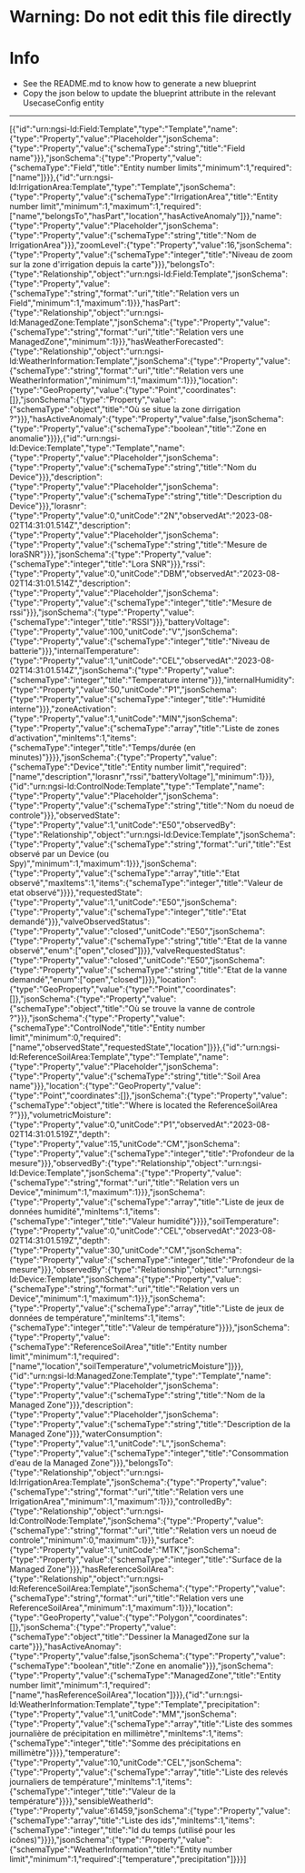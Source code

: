 
# Warning: **Do not edit this file directly**

# Info
- See the README.md to know how to generate a new blueprint
- Copy the json below to update the blueprint attribute in the relevant UsecaseConfig entity
---

[{"id":"urn:ngsi-ld:Field:Template","type":"Template","name":{"type":"Property","value":"Placeholder","jsonSchema":{"type":"Property","value":{"schemaType":"string","title":"Field name"}}},"jsonSchema":{"type":"Property","value":{"schemaType":"Field","title":"Entity number limits","minimum":1,"required":["name"]}}},{"id":"urn:ngsi-ld:IrrigationArea:Template","type":"Template","jsonSchema":{"type":"Property","value":{"schemaType":"IrrigationArea","title":"Entity number limit","minimum":1,"maximum":1,"required":["name","belongsTo","hasPart","location","hasActiveAnomaly"]}},"name":{"type":"Property","value":"Placeholder","jsonSchema":{"type":"Property","value":{"schemaType":"string","title":"Nom de IrrigationArea"}}},"zoomLevel":{"type":"Property","value":16,"jsonSchema":{"type":"Property","value":{"schemaType":"integer","title":"Niveau de zoom sur la zone d'irrigation depuis la carte"}}},"belongsTo":{"type":"Relationship","object":"urn:ngsi-ld:Field:Template","jsonSchema":{"type":"Property","value":{"schemaType":"string","format":"uri","title":"Relation vers un Field","minimum":1,"maximum":1}}},"hasPart":{"type":"Relationship","object":"urn:ngsi-ld:ManagedZone:Template","jsonSchema":{"type":"Property","value":{"schemaType":"string","format":"uri","title":"Relation vers une ManagedZone","minimum":1}}},"hasWeatherForecasted":{"type":"Relationship","object":"urn:ngsi-ld:WeatherInformation:Template","jsonSchema":{"type":"Property","value":{"schemaType":"string","format":"uri","title":"Relation vers une WeatherInformation","minimum":1,"maximum":1}}},"location":{"type":"GeoProperty","value":{"type":"Point","coordinates":[]},"jsonSchema":{"type":"Property","value":{"schemaType":"object","title":"Où se situe la zone dirrigation ?"}}},"hasActiveAnomaly":{"type":"Property","value":false,"jsonSchema":{"type":"Property","value":{"schemaType":"boolean","title":"Zone en anomalie"}}}},{"id":"urn:ngsi-ld:Device:Template","type":"Template","name":{"type":"Property","value":"Placeholder","jsonSchema":{"type":"Property","value":{"schemaType":"string","title":"Nom du Device"}}},"description":{"type":"Property","value":"Placeholder","jsonSchema":{"type":"Property","value":{"schemaType":"string","title":"Description du Device"}}},"lorasnr":{"type":"Property","value":0,"unitCode":"2N","observedAt":"2023-08-02T14:31:01.514Z","description":{"type":"Property","value":"Placeholder","jsonSchema":{"type":"Property","value":{"schemaType":"string","title":"Mesure de loraSNR"}}},"jsonSchema":{"type":"Property","value":{"schemaType":"integer","title":"Lora SNR"}}},"rssi":{"type":"Property","value":0,"unitCode":"DBM","observedAt":"2023-08-02T14:31:01.514Z","description":{"type":"Property","value":"Placeholder","jsonSchema":{"type":"Property","value":{"schemaType":"integer","title":"Mesure de rssi"}}},"jsonSchema":{"type":"Property","value":{"schemaType":"integer","title":"RSSI"}}},"batteryVoltage":{"type":"Property","value":100,"unitCode":"V","jsonSchema":{"type":"Property","value":{"schemaType":"integer","title":"Niveau de batterie"}}},"internalTemperature":{"type":"Property","value":1,"unitCode":"CEL","observedAt":"2023-08-02T14:31:01.514Z","jsonSchema":{"type":"Property","value":{"schemaType":"integer","title":"Temperature interne"}}},"internalHumidity":{"type":"Property","value":50,"unitCode":"P1","jsonSchema":{"type":"Property","value":{"schemaType":"integer","title":"Humidité interne"}}},"zoneActivation":{"type":"Property","value":1,"unitCode":"MIN","jsonSchema":{"type":"Property","value":{"schemaType":"array","title":"Liste de zones d'activation","minItems":1,"items":{"schemaType":"integer","title":"Temps/durée (en minutes)"}}}},"jsonSchema":{"type":"Property","value":{"schemaType":"Device","title":"Entity number limit","required":["name","description","lorasnr","rssi","batteryVoltage"],"minimum":1}}},{"id":"urn:ngsi-ld:ControlNode:Template","type":"Template","name":{"type":"Property","value":"Placeholder","jsonSchema":{"type":"Property","value":{"schemaType":"string","title":"Nom du noeud de controle"}}},"observedState":{"type":"Property","value":1,"unitCode":"E50","observedBy":{"type":"Relationship","object":"urn:ngsi-ld:Device:Template","jsonSchema":{"type":"Property","value":{"schemaType":"string","format":"uri","title":"Est observé par un Device (ou Spy)","minimum":1,"maximum":1}}},"jsonSchema":{"type":"Property","value":{"schemaType":"array","title":"Etat observé","maxItems":1,"items":{"schemaType":"integer","title":"Valeur de etat observé"}}}},"requestedState":{"type":"Property","value":1,"unitCode":"E50","jsonSchema":{"type":"Property","value":{"schemaType":"integer","title":"Etat demandé"}}},"valveObservedStatus":{"type":"Property","value":"closed","unitCode":"E50","jsonSchema":{"type":"Property","value":{"schemaType":"string","title":"Etat de la vanne observé","enum":["open","closed"]}}},"valveRequestedStatus":{"type":"Property","value":"closed","unitCode":"E50","jsonSchema":{"type":"Property","value":{"schemaType":"string","title":"Etat de la vanne demandé","enum":["open","closed"]}}},"location":{"type":"GeoProperty","value":{"type":"Point","coordinates":[]},"jsonSchema":{"type":"Property","value":{"schemaType":"object","title":"Où se trouve la vanne de controle ?"}}},"jsonSchema":{"type":"Property","value":{"schemaType":"ControlNode","title":"Entity number limit","minimum":0,"required":["name","observedState","requestedState","location"]}}},{"id":"urn:ngsi-ld:ReferenceSoilArea:Template","type":"Template","name":{"type":"Property","value":"Placeholder","jsonSchema":{"type":"Property","value":{"schemaType":"string","title":"Soil Area name"}}},"location":{"type":"GeoProperty","value":{"type":"Point","coordinates":[]},"jsonSchema":{"type":"Property","value":{"schemaType":"object","title":"Where is located the ReferenceSoilArea ?"}}},"volumetricMoisture":{"type":"Property","value":0,"unitCode":"P1","observedAt":"2023-08-02T14:31:01.519Z","depth":{"type":"Property","value":15,"unitCode":"CM","jsonSchema":{"type":"Property","value":{"schemaType":"integer","title":"Profondeur de la mesure"}}},"observedBy":{"type":"Relationship","object":"urn:ngsi-ld:Device:Template","jsonSchema":{"type":"Property","value":{"schemaType":"string","format":"uri","title":"Relation vers un Device","minimum":1,"maximum":1}}},"jsonSchema":{"type":"Property","value":{"schemaType":"array","title":"Liste de jeux de données humidité","minItems":1,"items":{"schemaType":"integer","title":"Valeur humidité"}}}},"soilTemperature":{"type":"Property","value":0,"unitCode":"CEL","observedAt":"2023-08-02T14:31:01.519Z","depth":{"type":"Property","value":30,"unitCode":"CM","jsonSchema":{"type":"Property","value":{"schemaType":"integer","title":"Profondeur de la mesure"}}},"observedBy":{"type":"Relationship","object":"urn:ngsi-ld:Device:Template","jsonSchema":{"type":"Property","value":{"schemaType":"string","format":"uri","title":"Relation vers un Device","minimum":1,"maximum":1}}},"jsonSchema":{"type":"Property","value":{"schemaType":"array","title":"Liste de jeux de données de température","minItems":1,"items":{"schemaType":"integer","title":"Valeur de température"}}}},"jsonSchema":{"type":"Property","value":{"schemaType":"ReferenceSoilArea","title":"Entity number limit","minimum":1,"required":["name","location","soilTemperature","volumetricMoisture"]}}},{"id":"urn:ngsi-ld:ManagedZone:Template","type":"Template","name":{"type":"Property","value":"Placeholder","jsonSchema":{"type":"Property","value":{"schemaType":"string","title":"Nom de la Managed Zone"}}},"description":{"type":"Property","value":"Placeholder","jsonSchema":{"type":"Property","value":{"schemaType":"string","title":"Description de la Managed Zone"}}},"waterConsumption":{"type":"Property","value":1,"unitCode":"L","jsonSchema":{"type":"Property","value":{"schemaType":"integer","title":"Consommation d'eau de la Managed Zone"}}},"belongsTo":{"type":"Relationship","object":"urn:ngsi-ld:IrrigationArea:Template","jsonSchema":{"type":"Property","value":{"schemaType":"string","format":"uri","title":"Relation vers une IrrigationArea","minimum":1,"maximum":1}}},"controlledBy":{"type":"Relationship","object":"urn:ngsi-ld:ControlNode:Template","jsonSchema":{"type":"Property","value":{"schemaType":"string","format":"uri","title":"Relation vers un noeud de controle","minimum":0,"maximum":1}}},"surface":{"type":"Property","value":1,"unitCode":"MTK","jsonSchema":{"type":"Property","value":{"schemaType":"integer","title":"Surface de la Managed Zone"}}},"hasReferenceSoilArea":{"type":"Relationship","object":"urn:ngsi-ld:ReferenceSoilArea:Template","jsonSchema":{"type":"Property","value":{"schemaType":"string","format":"uri","title":"Relation vers une ReferenceSoilArea","minimum":1,"maximum":1}}},"location":{"type":"GeoProperty","value":{"type":"Polygon","coordinates":[]},"jsonSchema":{"type":"Property","value":{"schemaType":"object","title":"Dessiner la ManagedZone sur la carte"}}},"hasActiveAnomay":{"type":"Property","value":false,"jsonSchema":{"type":"Property","value":{"schemaType":"boolean","title":"Zone en anomalie"}}},"jsonSchema":{"type":"Property","value":{"schemaType":"ManagedZone","title":"Entity number limit","minimum":1,"required":["name","hasReferenceSoilArea","location"]}}},{"id":"urn:ngsi-ld:WeatherInformation:Template","type":"Template","precipitation":{"type":"Property","value":1,"unitCode":"MM","jsonSchema":{"type":"Property","value":{"schemaType":"array","title":"Liste des sommes journalière de précipitation en millimètre","minItems":1,"items":{"schemaType":"integer","title":"Somme des précipitations en millimètre"}}}},"temperature":{"type":"Property","value":10,"unitCode":"CEL","jsonSchema":{"type":"Property","value":{"schemaType":"array","title":"Liste des relevés journaliers de température","minItems":1,"items":{"schemaType":"integer","title":"Valeur de la température"}}}},"sensibleWeatherId":{"type":"Property","value":61459,"jsonSchema":{"type":"Property","value":{"schemaType":"array","title":"Liste des ids","minItems":1,"items":{"schemaType":"integer","title":"Id du temps (utilisé pour les icônes)"}}}},"jsonSchema":{"type":"Property","value":{"schemaType":"WeatherInformation","title":"Entity number limit","minimum":1,"required":["temperature","precipitation"]}}}]
